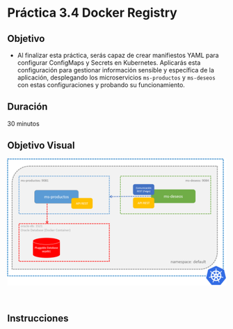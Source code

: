 # Práctica 3.4 Docker Registry

## Objetivo

- Al finalizar esta práctica, serás capaz de crear manifiestos YAML para configurar ConfigMaps y Secrets en Kubernetes. Aplicarás esta configuración para gestionar información sensible y específica de la aplicación, desplegando los microservicios `ms-productos` y `ms-deseos` con estas configuraciones y probando su funcionamiento.

## Duración

30 minutos


## Objetivo Visual

![Caso de Estudio](../images/u3_2_1.png)

<br/>

## Instrucciones